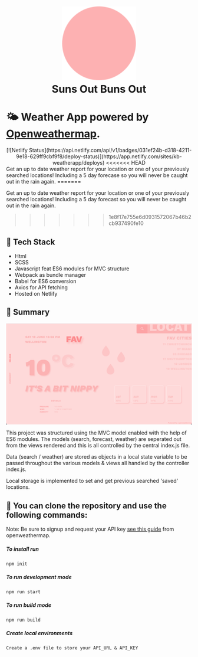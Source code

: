 <h1 align="center">
  <br>
  <a href="https://kb-weatherapp.netlify.app"><img src="/dist/img/icons/sun.svg" alt="Weather Forecastr" width="200"></a>
  <br>
  Suns Out Buns Out
  <br>
</h1>

# 🌤 Weather App powered by [Openweathermap](https://openweathermap.org/api).

<div align="center">
[![Netlify Status](https://api.netlify.com/api/v1/badges/031ef24b-d318-4211-9e18-629ff9cbf9f8/deploy-status)](https://app.netlify.com/sites/kb-weatherapp/deploys)
<<<<<<< HEAD
</div>
Get an up to date weather report for your location or one of your previously searched locations! Including a 5 day forecase so you will never be caught out in the rain again.
=======

Get an up to date weather report for your location or one of your previously searched locations! Including a 5 day forecast so you will never be caught out in the rain again.
>>>>>>> 1e8f17e755e6d0931572067b46b2cb937490fe10

## 🏓 Tech Stack

- Html
- SCSS
- Javascript feat ES6 modules for MVC structure
- Webpack as bundle manager
- Babel for ES6 conversion
- Axios for API fetching
- Hosted on Netlify

## 🥎 Summary

<img align='center' src="/dist/img/readMe.png" alt="Weather Forecastr">

This project was structured using the MVC model enabled with the help of ES6 modules. The models (search, forecast, weather) are seperated out from the views rendered and this is all controlled by the central index.js file.

Data (search / weather) are stored as objects in a local state variable to be passed throughout the various models & views all handled by the controller index.js.

Local storage is implemented to set and get previous searched 'saved' locations.

## 🚀 You can clone the repository and use the following commands:

Note: Be sure to signup and request your API key [see this guide](https://home.openweathermap.org/users/sign_in) from openweathermap.

##### To install run

```shell
npm init
```

##### To run development mode

```shell
npm run start
```

##### To run build mode

```shell
npm run build
```

##### Create local environments

```shell
Create a .env file to store your API_URL & API_KEY
```
